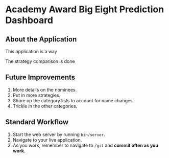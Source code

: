 # Academy Award Big Eight Prediction Dashboard

## About the Application

This application is a way 

The strategy comparison is done

## Future Improvements

 1. More details on the nominees.
 1. Put in more strategies.
 1. Shore up the category lists to account for name changes.
 1. Trickle in the other categories.

## Standard Workflow

 1. Start the web server by running `bin/server`.
 1. Navigate to your live application.
 1. As you work, remember to navigate to `/git` and **commit often as you work.**
